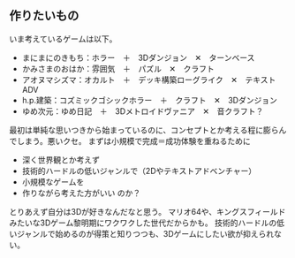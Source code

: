 ## 作りたいもの

いま考えているゲームは以下。

- まにまにのきもち：ホラー　＋　3Dダンジョン　✕　ターンベース
- かみさまのおはか：雰囲気　＋　パズル　✕　クラフト
- アオヌマシズマ：オカルト　＋　デッキ構築ローグライク　✕　テキストADV
- h.p.建築：コズミックゴシックホラー　＋　クラフト　✕　3Dダンジョン
- ゆめ次元：ゆめ日記　＋　3Dメトロイドヴァニア　✕　音クラフト？

最初は単純な思いつきから始まっているのに、コンセプトとか考える程に膨らんでしまう。悪いクセ。
まずは小規模で完成＝成功体験を重ねるために
- 深く世界観とか考えず
- 技術的ハードルの低いジャンルで（2Dやテキストアドベンチャー）
- 小規模なゲームを
- 作りながら考えた方がいい
のか？

とりあえず自分は3Dが好きなんだなと思う。
マリオ64や、キングスフィールドみたいな3Dゲーム黎明期にワクワクした世代だからかも。
技術的ハードルの低いジャンルで始めるのが得策と知りつつも、3Dゲームにしたい欲が抑えられない。
